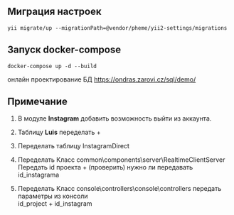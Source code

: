Миграция настроек
----
```
yii migrate/up --migrationPath=@vendor/pheme/yii2-settings/migrations
```

Запуск docker-compose
----
```
docker-compose up -d --build
```

онлайн проектирование БД
https://ondras.zarovi.cz/sql/demo/

Примечание 
----
1. В модуле **Instagram** добавить возможность выйти из аккаунта. 
2. Таблицу **Luis** переделать +

3. Переделать таблицу InstagramDirect 
4. Переделать Класс common\components\server\RealtimeClientServer
 Передать id проекта + (проверить) нужно ли передавать id_instagrama
5. Переделать Класс console\controllers\console\controllers передать параметры из консоли  
id_project + id_instagram



